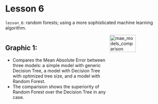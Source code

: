 # Lesson 6

`lesson_6`: random forests; using a more sophisticated machine learning algorithm.

<div style="display: flex; justify-content: center;">
<div class="texto-titulo">
      
## Graphic 1:
* Compares the Mean Absolute Error between three models: a simple model with generic Decision Tree, a model with Decision Tree with optimized tree size, and a model with Random Forest.
* The comparision shows the superiority of Random Forest over the Decision Tree in any case. 

</div>
      <img style="width: 48%;" alt="mae_models_comparison" src="https://github.com/user-attachments/assets/19926981-f8c1-4ae5-8671-d630b43b148a" />
</div>
